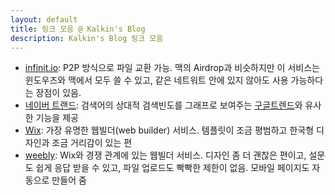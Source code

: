 ```yaml
---
layout: default
title: 링크 모음 @ Kalkin's Blog
description: Kalkin's Blog 링크 모음
---
```


- [infinit.io](https://infinit.io/): P2P 방식으로 파일 교환 가능. 맥의 Airdrop과 비슷하지만 이 서비스는 윈도우즈와 맥에서 모두 쓸 수 있고, 같은 네트워트 안에 있지 않아도 사용 가능하다는 장점이 있음.
- [네이버 트랜드](http://trend.naver.com/): 검색어의 상대적 검색빈도를 그래프로 보여주는 [구글트렌드](http://www.google.com/trends/)와 유사한 기능을 제공
- [Wix](http://www.wix.com/): 가장 유명한 웹빌더(web builder) 서비스. 템플릿이 조금 평범하고 한국형 디자인과 조금 거리감이 있는 편
- [weebly](http://www.weebly.com/): Wix와 경쟁 관계에 있는 웹빌더 서비스. 디자인 좀 더 괜찮은 편이고, 설문도 쉽게 응답 받을 수 있고, 파일 업로드도 빡빡한 제한이 없음. 모바일 페이지도 자동으로 만들어 줌